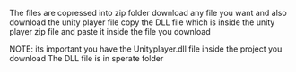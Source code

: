 The files are copressed into zip folder
download any file you want and also download the unity player file
copy the DLL file which is inside the unity player zip file and paste it inside the file you download

NOTE: its important you have the Unityplayer.dll file inside the project you download The DLL file is in sperate folder
